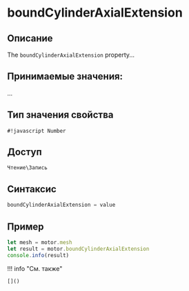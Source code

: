 # boundCylinderAxialExtension

## Описание
The `boundCylinderAxialExtension` property...

## Принимаемые значения:
...

## Тип значения свойства
`#!javascript Number`

## Доступ
`Чтение\Запись`

## Синтаксис
```javascript
boundCylinderAxialExtension = value
```

## Пример
```javascript linenums="1"
let mesh = motor.mesh
let result = motor.boundCylinderAxialExtension
console.info(result)
```

!!! info "См. также"

    []()

